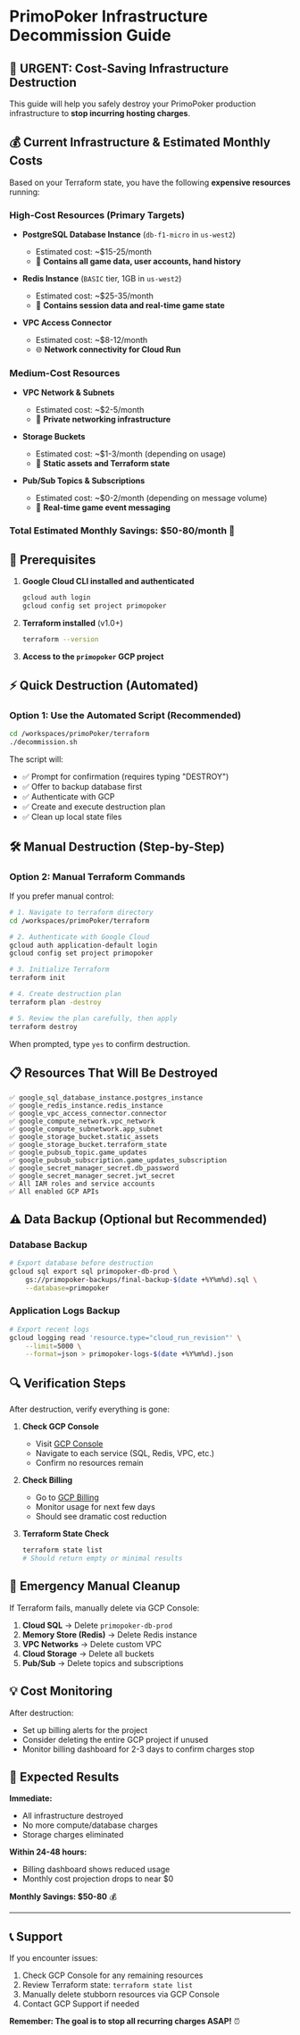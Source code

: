 # PrimoPoker Infrastructure Decommission Guide

## 🚨 URGENT: Cost-Saving Infrastructure Destruction

This guide will help you safely destroy your PrimoPoker production infrastructure to **stop incurring hosting charges**.

## 💰 Current Infrastructure & Estimated Monthly Costs

Based on your Terraform state, you have the following **expensive resources** running:

### High-Cost Resources (Primary Targets)
- **PostgreSQL Database Instance** (`db-f1-micro` in `us-west2`)
  - Estimated cost: ~$15-25/month
  - 💾 **Contains all game data, user accounts, hand history**
  
- **Redis Instance** (`BASIC` tier, 1GB in `us-west2`) 
  - Estimated cost: ~$25-35/month
  - 🔄 **Contains session data and real-time game state**

- **VPC Access Connector**
  - Estimated cost: ~$8-12/month
  - 🌐 **Network connectivity for Cloud Run**

### Medium-Cost Resources
- **VPC Network & Subnets**
  - Estimated cost: ~$2-5/month
  - 🔗 **Private networking infrastructure**

- **Storage Buckets**
  - Estimated cost: ~$1-3/month (depending on usage)
  - 📁 **Static assets and Terraform state**

- **Pub/Sub Topics & Subscriptions**
  - Estimated cost: ~$0-2/month (depending on message volume)
  - 📨 **Real-time game event messaging**

### **Total Estimated Monthly Savings: $50-80/month** 🎯

## 🔐 Prerequisites

1. **Google Cloud CLI installed and authenticated**
   ```bash
   gcloud auth login
   gcloud config set project primopoker
   ```

2. **Terraform installed** (v1.0+)
   ```bash
   terraform --version
   ```

3. **Access to the `primopoker` GCP project**

## ⚡ Quick Destruction (Automated)

### Option 1: Use the Automated Script (Recommended)

```bash
cd /workspaces/primoPoker/terraform
./decommission.sh
```

The script will:
- ✅ Prompt for confirmation (requires typing "DESTROY")
- ✅ Offer to backup database first
- ✅ Authenticate with GCP
- ✅ Create and execute destruction plan
- ✅ Clean up local state files

## 🛠️ Manual Destruction (Step-by-Step)

### Option 2: Manual Terraform Commands

If you prefer manual control:

```bash
# 1. Navigate to terraform directory
cd /workspaces/primoPoker/terraform

# 2. Authenticate with Google Cloud
gcloud auth application-default login
gcloud config set project primopoker

# 3. Initialize Terraform
terraform init

# 4. Create destruction plan
terraform plan -destroy

# 5. Review the plan carefully, then apply
terraform destroy
```

When prompted, type `yes` to confirm destruction.

## 📋 Resources That Will Be Destroyed

```
✅ google_sql_database_instance.postgres_instance
✅ google_redis_instance.redis_instance  
✅ google_vpc_access_connector.connector
✅ google_compute_network.vpc_network
✅ google_compute_subnetwork.app_subnet
✅ google_storage_bucket.static_assets
✅ google_storage_bucket.terraform_state
✅ google_pubsub_topic.game_updates
✅ google_pubsub_subscription.game_updates_subscription
✅ google_secret_manager_secret.db_password
✅ google_secret_manager_secret.jwt_secret
✅ All IAM roles and service accounts
✅ All enabled GCP APIs
```

## ⚠️ Data Backup (Optional but Recommended)

### Database Backup
```bash
# Export database before destruction
gcloud sql export sql primopoker-db-prod \
    gs://primopoker-backups/final-backup-$(date +%Y%m%d).sql \
    --database=primopoker
```

### Application Logs Backup
```bash
# Export recent logs
gcloud logging read 'resource.type="cloud_run_revision"' \
    --limit=5000 \
    --format=json > primopoker-logs-$(date +%Y%m%d).json
```

## 🔍 Verification Steps

After destruction, verify everything is gone:

1. **Check GCP Console**
   - Visit [GCP Console](https://console.cloud.google.com)
   - Navigate to each service (SQL, Redis, VPC, etc.)
   - Confirm no resources remain

2. **Check Billing**
   - Go to [GCP Billing](https://console.cloud.google.com/billing)
   - Monitor usage for next few days
   - Should see dramatic cost reduction

3. **Terraform State Check**
   ```bash
   terraform state list
   # Should return empty or minimal results
   ```

## 🚨 Emergency Manual Cleanup

If Terraform fails, manually delete via GCP Console:

1. **Cloud SQL** → Delete `primopoker-db-prod`
2. **Memory Store (Redis)** → Delete Redis instance
3. **VPC Networks** → Delete custom VPC
4. **Cloud Storage** → Delete all buckets
5. **Pub/Sub** → Delete topics and subscriptions

## 💡 Cost Monitoring

After destruction:
- Set up billing alerts for the project
- Consider deleting the entire GCP project if unused
- Monitor billing dashboard for 2-3 days to confirm charges stop

## 🎯 Expected Results

**Immediate:**
- All infrastructure destroyed
- No more compute/database charges
- Storage charges eliminated

**Within 24-48 hours:**
- Billing dashboard shows reduced usage
- Monthly cost projection drops to near $0

**Monthly Savings: $50-80** 💰

---

## 📞 Support

If you encounter issues:
1. Check GCP Console for any remaining resources
2. Review Terraform state: `terraform state list`
3. Manually delete stubborn resources via GCP Console
4. Contact GCP Support if needed

**Remember: The goal is to stop all recurring charges ASAP!** ⏰
